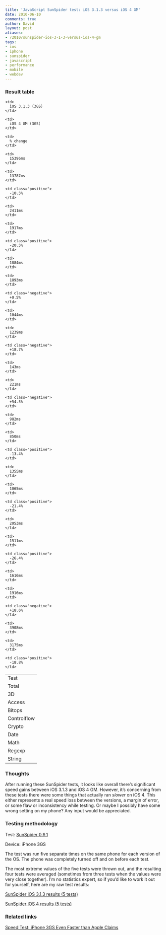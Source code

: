 ```yaml
---
title: 'JavaScript SunSpider test: iOS 3.1.3 versus iOS 4 GM'
date: 2010-06-10
comments: true
author: David
layout: post
aliases:
- /2010/sunspider-ios-3-1-3-versus-ios-4-gm
tags:
- ios
- iphone
- sunspider
- javascript
- performance
- mobile
- webdev
---
```

### Result table

<table>
  <tr>
    <td>
      Test
    </td>
    
    <td>
      iOS 3.1.3 (3GS)
    </td>
    
    <td>
      iOS 4 GM (3GS)
    </td>
    
    <td>
      % change
    </td>
  </tr>
  
  <tr>
    <td>
      Total
    </td>
    
    <td>
      15396ms
    </td>
    
    <td>
      13787ms
    </td>
    
    <td class="positive">
      -10.5%
    </td>
  </tr>
  
  <tr>
    <td>
      3D
    </td>
    
    <td>
      2411ms
    </td>
    
    <td>
      1917ms
    </td>
    
    <td class="positive">
      -20.5%
    </td>
  </tr>
  
  <tr>
    <td>
      Access
    </td>
    
    <td>
      1884ms
    </td>
    
    <td>
      1893ms
    </td>
    
    <td class="negative">
      +0.5%
    </td>
  </tr>
  
  <tr>
    <td>
      Bitops
    </td>
    
    <td>
      1044ms
    </td>
    
    <td>
      1239ms
    </td>
    
    <td class="negative">
      +18.7%
    </td>
  </tr>
  
  <tr>
    <td>
      Controlflow
    </td>
    
    <td>
      143ms
    </td>
    
    <td>
      221ms
    </td>
    
    <td class="negative">
      +54.5%
    </td>
  </tr>
  
  <tr>
    <td>
      Crypto
    </td>
    
    <td>
      982ms
    </td>
    
    <td>
      850ms
    </td>
    
    <td class="positive">
      -13.4%
    </td>
  </tr>
  
  <tr>
    <td>
      Date
    </td>
    
    <td>
      1355ms
    </td>
    
    <td>
      1065ms
    </td>
    
    <td class="positive">
      -21.4%
    </td>
  </tr>
  
  <tr>
    <td>
      Math
    </td>
    
    <td>
      2053ms
    </td>
    
    <td>
      1511ms
    </td>
    
    <td class="positive">
      -26.4%
    </td>
  </tr>
  
  <tr>
    <td>
      Regexp
    </td>
    
    <td>
      1616ms
    </td>
    
    <td>
      1916ms
    </td>
    
    <td class="negative">
      +18.6%
    </td>
  </tr>
  
  <tr>
    <td>
      String
    </td>
    
    <td>
      3908ms
    </td>
    
    <td>
      3175ms
    </td>
    
    <td class="positive">
      -18.8%
    </td>
  </tr>
</table>

### Thoughts

After running these SunSpider tests, it looks like overall there&#8217;s significant speed gains between iOS 3.1.3 and iOS 4 GM. However, it&#8217;s concerning from these tests there were some things that actually ran *slower* on iOS 4. This either represents a real speed loss between the versions, a margin of error, or some flaw or inconsistency while testing. Or maybe I possibly have some wrong setting on my phone? Any input would be appreciated.

### Testing methodology

Test: [SunSpider 0.9.1][1]

Device: iPhone 3GS

The test was run five separate times on the same phone for each version of the OS. The phone was completely turned off and on before each test.

The most extreme values of the five tests were thrown out, and the resulting four tests were averaged (sometimes from three tests when the values were very close together). I&#8217;m no statistics expert, so if you&#8217;d like to work it out for yourself, here are my raw test results:

[SunSpider iOS 3.1.3 results (5 tests)][2]

[SunSpider iOS 4 results (5 tests)][3]

### Related links

[Speed Test: iPhone 3GS Even Faster than Apple Claims][4]

 [1]: http://www2.webkit.org/perf/sunspider-0.9.1/sunspider-0.9.1/driver.html
 [2]: http://davidbcalhoun.com/wp-content/uploads/2010/iOS-3.1.3.html
 [3]: http://davidbcalhoun.com/wp-content/uploads/2010/iOS-4-GM.html
 [4]: http://www.medialets.com/blog/2009/06/24/speed-test-iphone-3gs-even-faster-than-apple-claims/